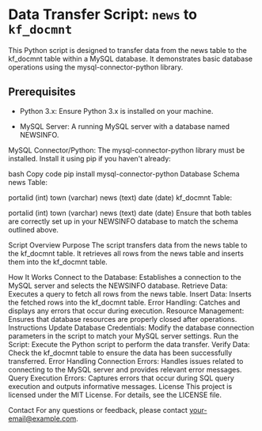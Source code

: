 # Data Transfer Script: `news` to `kf_docmnt`
This Python script is designed to transfer data from the news table to the kf_docmnt table within a MySQL database. It demonstrates basic database operations using the mysql-connector-python library.

## Prerequisites
  *   Python 3.x: Ensure Python 3.x is installed on your machine.

* MySQL Server: A running MySQL server with a database named NEWSINFO.

MySQL Connector/Python: The mysql-connector-python library must be installed. Install it using pip if you haven't already:

bash
Copy code
pip install mysql-connector-python
Database Schema
news Table:

portalid (int)
town (varchar)
news (text)
date (date)
kf_docmnt Table:

portalid (int)
town (varchar)
news (text)
date (date)
Ensure that both tables are correctly set up in your NEWSINFO database to match the schema outlined above.

Script Overview
Purpose
The script transfers data from the news table to the kf_docmnt table. It retrieves all rows from the news table and inserts them into the kf_docmnt table.

How It Works
Connect to the Database: Establishes a connection to the MySQL server and selects the NEWSINFO database.
Retrieve Data: Executes a query to fetch all rows from the news table.
Insert Data: Inserts the fetched rows into the kf_docmnt table.
Error Handling: Catches and displays any errors that occur during execution.
Resource Management: Ensures that database resources are properly closed after operations.
Instructions
Update Database Credentials: Modify the database connection parameters in the script to match your MySQL server settings.
Run the Script: Execute the Python script to perform the data transfer.
Verify Data: Check the kf_docmnt table to ensure the data has been successfully transferred.
Error Handling
Connection Errors: Handles issues related to connecting to the MySQL server and provides relevant error messages.
Query Execution Errors: Captures errors that occur during SQL query execution and outputs informative messages.
License
This project is licensed under the MIT License. For details, see the LICENSE file.

Contact
For any questions or feedback, please contact your-email@example.com.
